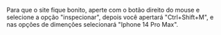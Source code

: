 Para que o site fique bonito, aperte com o botão direito do mouse e selecione a opção "inspecionar", depois você apertará "Ctrl+Shift+M", e nas opções de dimenções selecionará "Iphone 14 Pro Max".
